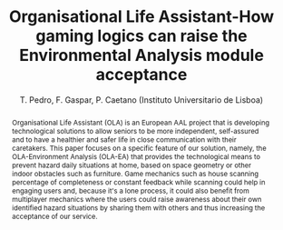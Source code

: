---
layout: project
shorttitle:  "Organisational Life Assistant"
title:  "Organisational Life Assistant-How gaming logics can raise the Environmental Analysis module acceptance"
author: T. Pedro, F. Gaspar, P. Caetano (Instituto Universitario de Lisboa)
authorlink:
categories: project
publishdate: 2016
image:
summaryimg:
imgcaption: ""
abstract: "Organisational Life Assistant (OLA) is an European AAL project that is
developing technological solutions to allow seniors to be more independent,
self-assured and to have a healthier and safer life in close communication with
their caretakers. This paper focuses on a specific feature of our solution, namely,
the OLA-Environment Analysis (OLA-EA) that provides the technological means to prevent
hazard daily situations at home, based on space geometry or other indoor obstacles
such as furniture. Game mechanics such as house scanning percentage of completeness
or constant feedback while scanning could help in engaging users and, because it's
a lone process, it could also benefit from multiplayer mechanics where the users
could raise awareness about their own identified hazard situations by sharing them
with others and thus increasing the acceptance of our service."
link:
paper: _papers/lisboa.pdf
---